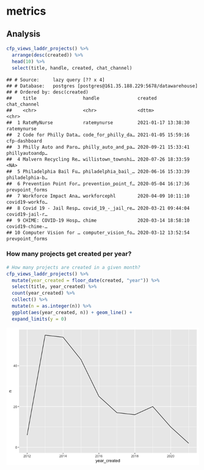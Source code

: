 metrics
================

## Analysis

``` r
cfp_views_laddr_projects() %>%
  arrange(desc(created)) %>%
  head(10) %>%
  select(title, handle, created, chat_channel)
```

    ## # Source:     lazy query [?? x 4]
    ## # Database:   postgres [postgres@161.35.188.229:5678/datawarehouse]
    ## # Ordered by: desc(created)
    ##    title                 handle              created             chat_channel   
    ##    <chr>                 <chr>               <dttm>              <chr>          
    ##  1 RateMyNurse           ratemynurse         2021-01-17 13:38:30 ratemynurse    
    ##  2 Code for Philly Data… code_for_philly_da… 2021-01-05 15:59:16 cfp-dashboard  
    ##  3 Philly Auto and Paro… philly_auto_and_pa… 2020-09-21 15:33:41 phillyautoandp…
    ##  4 Malvern Recycling Re… willistown_townshi… 2020-07-26 18:33:59 <NA>           
    ##  5 Philadelphia Bail Fu… philadelphia_bail_… 2020-06-16 15:33:39 philadelphia-b…
    ##  6 Prevention Point For… prevention_point_f… 2020-05-04 16:17:36 prevpoint_forms
    ##  7 Workforce Impact Ana… workforcephl        2020-04-09 10:11:10 covid19-workfo…
    ##  8 Covid 19 - Jail Resp… covid_19_-_jail_re… 2020-03-21 09:44:04 covid19-jail-r…
    ##  9 CHIME: COVID-19 Hosp… chime               2020-03-14 18:58:10 covid19-chime-…
    ## 10 Computer Vision for … computer_vision_fo… 2020-03-12 13:52:54 prevpoint_forms

### How many projects get created per year?

``` r
# How many projects are created in a given month?
cfp_views_laddr_projects() %>%
  mutate(year_created = floor_date(created, "year")) %>%
  select(title, year_created) %>%
  count(year_created) %>%
  collect() %>%
  mutate(n = as.integer(n)) %>%
  ggplot(aes(year_created, n)) + geom_line() +
  expand_limits(y = 0)
```

![](report_files/figure-gfm/unnamed-chunk-2-1.png)<!-- -->
